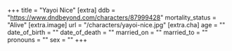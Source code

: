 +++
title = "Yayoi Nice"
[extra]
ddb = "https://www.dndbeyond.com/characters/87999428"
mortality_status = "Alive"
[extra.image]
url = "/characters/yayoi-nice.jpg"
[extra.cha]
age = ""
date_of_birth = ""
date_of_death = ""
married_on = ""
married_to = ""
pronouns = ""
sex = ""
+++

